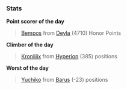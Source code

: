 

### Stats

**Point scorer of the day**
>[Bempos](/#/character/Deyla/820744) from [Deyla](/#/ranking/Deyla)  (4710) Honor Points


**Climber of the day**
>[Kroniiiix](/#/character/Hyperion/781326) from [Hyperion](/#/ranking/Hyperion)  (385) positions


**Worst of the day**
>[Yuchiko](/#/character/Barus/1010300) from [Barus](/#/ranking/Barus)  (-23) positions



